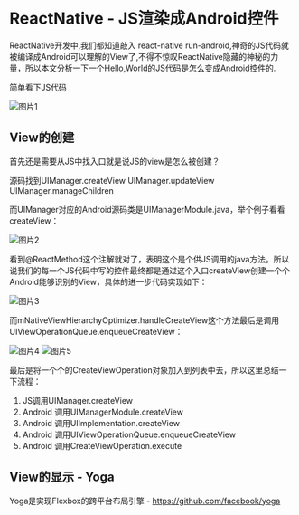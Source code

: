 # ReactNative - JS渲染成Android控件

ReactNative开发中,我们都知道敲入 react-native run-android,神奇的JS代码就被编译成Android可以理解的View了,不得不惊叹ReactNative隐藏的神秘的力量，所以本文分析一下一个Hello,World的JS代码是怎么变成Android控件的.

简单看下JS代码

![图片1](https://gitlab2018.com/caiqingfeng/res/raw/master/font/zym/share/app/1.jpg)

## View的创建

首先还是需要从JS中找入口就是说JS的view是怎么被创建？

源码找到UIManager.createView UIManager.updateView UIManager.manageChildren

而UIManager对应的Android源码类是UIManagerModule.java，举个例子看看createView：

![图片2](https://gitlab2018.com/caiqingfeng/res/raw/master/font/zym/share/app/2.jpg)

看到@ReactMethod这个注解就对了，表明这个是个供JS调用的java方法。所以说我们的每一个JS代码中写的控件最终都是通过这个入口createView创建一个个Android能够识别的View，具体的进一步代码实现如下：

![图片3](https://gitlab2018.com/caiqingfeng/res/raw/master/font/zym/share/app/3.jpg)

而mNativeViewHierarchyOptimizer.handleCreateView这个方法最后是调用UIViewOperationQueue.enqueueCreateView：

![图片4](https://gitlab2018.com/caiqingfeng/res/raw/master/font/zym/share/app/4.jpg)
![图片5](https://gitlab2018.com/caiqingfeng/res/raw/master/font/zym/share/app/5.jpg)

最后是将一个个的CreateViewOperation对象加入到列表中去，所以这里总结一下流程：

1. JS调用UIManager.createView
2. Android 调用UIManagerModule.createView
3. Android 调用UIImplementation.createView
4. Android 调用UIViewOperationQueue.enqueueCreateView
5. Android 调用CreateViewOperation.execute

## View的显示 - Yoga

Yoga是实现Flexbox的跨平台布局引擎 -  https://github.com/facebook/yoga
